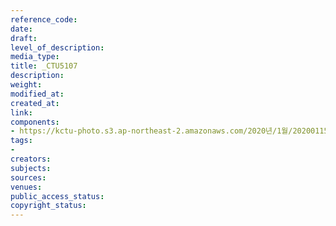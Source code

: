 ```yaml
---
reference_code: 
date: 
draft: 
level_of_description: 
media_type: 
title: _CTU5107
description: 
weight: 
modified_at: 
created_at: 
link: 
components:
- https://kctu-photo.s3.ap-northeast-2.amazonaws.com/2020년/1월/20200115_노동개악+분쇄!+노조+할+권리+쟁취!+영남대의료원+투쟁+승리!+민주노총+결의대회/_CTU5107.jpg
tags:
- 
creators: 
subjects: 
sources: 
venues: 
public_access_status: 
copyright_status: 
---
```

